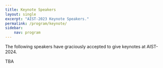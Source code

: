 ```yaml
---
title: Keynote Speakers
layout: single
excerpt: "AIST-2023 Keynote Speakers."
permalink: /program/keynote/
sidebar: 
    nav: program
---
```


The following speakers have graciously accepted to give keynotes at AIST-2024.<br>

TBA
<!--- 
## Samuel Horvath

<figure>
  <a href="https://mbzuai.ac.ae/study/faculty/samuel-horvath/"><img length="100" src="/assets/images/sam_headshot.jpeg"></a>
  <figcaption><strong><a href="https://mbzuai.ac.ae/study/faculty/samuel-horvath/">Samuel Horvath</a></strong> is an assistant professor of Machine Learning at Mohamed bin Zayed University of Artificial Intelligence (MBZUAI). Before joining MBZUAI, he completed his MS and Ph.D. in statistics at King Abdullah University of Science and Technology (KAUST) advised by Professor Peter Richtárik. Earlier in his academic journey, Samuel was an undergraduate student in Financial Mathematics at Comenius University.
In his research, Samuel focuses on providing a fundamental understanding of how distributed and federated training algorithms function and their interactions with various sources of heterogeneity. These sources include system-level computing infrastructure variability and training data statistical variability. Driven by these theoretical insights, Samuel aims to create efficient and practical distributed and federated training algorithms.
Samuel's broad interests lie in distributed, collaborative, and efficient on-device ML.
</figcaption>
</figure>

<b>Towards Real-World Federated Learning: Addressing Client Heterogeneity and Model Size</b> <br/> <br/>
<b>Abstract:</b> In this talk, I will introduce federated learning and discuss two recent approaches for addressing the challenges of client heterogeneity and model size in federated learning.
In the first part of the talk, I will introduce federated learning. I will discuss the motivation for federated learning, the key challenges, and some of the existing approaches.
In the second part of the talk, I will discuss the FjORD framework. FjORD is a framework for addressing the problem of client heterogeneity in federated learning. FjORD uses Ordered Dropout to gradually prune the model width without retraining, enabling clients with different capabilities to participate by tailoring the model width to the client's capabilities.
In the third part of the talk, I will discuss the Maestro framework. Maestro is a framework for addressing the problem of model size in federated learning. Maestro uses a technique called trainable low-rank layers to compress the model without sacrificing accuracy.
I will conclude the talk by discussing the future of federated learning.

## Hakim Hacid
<figure>
  <a href="https://scholar.google.ae/citations?user=62FX_zEAAAAJ&hl=en"><img length="100" src="/assets/images/hakim.jpg"></a>
  <figcaption><strong><a href="https://scholar.google.ae/citations?user=62FX_zEAAAAJ&hl=en">Hakim Hacid</a></strong> is the principal researcher at the AI cross-centre unit at the Technology Innovation Institute (TII), a leading scientific research centre based in the United Arab Emirates as well as an Honorary Professor at Macquarie University in Sydney, Australia. Prior to joining TII, he was an associate professor at Zayed University and contributed to research in the areas of data analysis, information retrieval and security. He also served as chairman of the Department of Computer Science and Applied Technology. Dr. Hacid has authored over 60 research papers published in leading journals and conferences and holds several industrial patents. His research interests include databases, data mining and analysis, programming, web information systems, natural language processing and security. Hakim Hacid received his PhD in data mining/databases from the University of Lyon, France. He also obtained a double master's degree in computer science (research and professional master's) from the same university.</figcaption>
</figure>

<b>Towards Edge AI: Principles, current state, and perspectives</b> <br/> <br/>
<b>Abstract:</b> The artificial intelligence (AI) community has invested heavily in developing techniques that can digest very large amounts of data to extract valuable information and knowledge. Most techniques, particularly deep learning models, require large amounts of computing and storage power, making them suitable for cloud-based environments. The intelligence is therefore remote from the end user, raising concerns about, for example, data privacy and latency. Edge AI addresses some of the problems inherent in the cloud and focuses on best practices, architectures and processes for extending data AI outside the cloud. Edge AI brings AI closer to the end user and uses, for example, fewer communication resources, as processing is performed directly on the edge device. This presentation will introduce edge AI and give an overview of existing work and potential future contributions.


## Artem Shelmanov

<figure>
  <a href="https://scholar.google.com/citations?user=-zFR1g0AAAAJ&hl"><img width="300" src="/assets/images/artem.jpg"></a>
  <figcaption><strong><a href="https://scholar.google.com/citations?user=-zFR1g0AAAAJ&hl">Artem Shelmanov</a></strong> graduated from NRU MEPhI in 2012 and received his PhD degree in 2015 from Russian Academy of Sciences (FRC CSC RAS). His doctoral thesis is devoted to the semantic parsing of natural language texts and its applications in information retrieval.
He worked as a PostDoc in Skoltech, as a team leader of an NLP analytics group in SAS CIS, and as a leading research scientist in AIRI, where he led a research group focused on active learning and uncertainty estimation for NLP models. Currently, he is a Sr. Research Scientist in the NLP department at the Mohamed bin Zayed University of Artificial Intelligence: MBZUAI in UAE. 
His primary research interests encompass uncertainty estimation for LLMs, the advancement of trustworthy AI, weakly-supervised learning, and memory-augmented neural models.</figcaption>
</figure>

<b>Safety of Deploying NLP Models: Uncertainty Quantification of Generative LLMs</b> <br/> <br/>
<b>Abstract:</b> When deploying a machine learning (ML) model in practice, care should be taken to look beyond prediction performance metrics such as accuracy or F1. We should ensure also that it safe to use ML-based applications. This entails that applications should be evaluated along other critical dimensions such as reliability and fairness. The widespread deployment of large language models (LLMs) has made ML-based applications even more vulnerable to risks of causing various forms of harm to users. While streamline research effort has been devoted to the "alignment" via various forms of fine-tuning and to fact checking of the generated output, in this talk, we focus on uncertainty quantification as an effective approach to another important problem of LLMs. Models often "hallucinate", i.e., fabricate facts without providing users an apparent means to discern the veracity of their statements. Uncertainty estimation (UE) methods could be used to detect unreliable generations unlocking the safer and more responsible use of LLMs in practice. UE methods for generative LLMs are a subject of bleeding-edge research, which is currently quite scarce and scattered. We systemize these efforts, discuss common caveats, and provide suggestions for the development of novel techniques in this area.


## Narine Sarvazyan

<figure>
  <a href="https://people.aua.am/team_member/narine-sarvazyan-phd/"><img width="300" src="/assets/images/nina.jpg"></a>
  <figcaption><strong><a href="https://people.aua.am/team_member/narine-sarvazyan-phd/">Narine Sarvazyan</a></strong> received her bachelor's and master’s degrees in physics and biophysics
from Lomonosov Moscow State University (1980–1986), followed by a doctoral degree in biological sciences from the Institute of Experimental Biology, Armenia (1991). Upon moving to the United States, she joined the faculty of Texas Tech University (1994-2004) and later George Washington University (2004-present). She is actively involved in several projects in Armenia, serving as the William Frazer Endowed Professor and Director of the Akian’s Bioscience lab at the American University of Armenia. Over the past three decades, Dr. Sarvazyan’s research efforts have been continuously supported by the National Institutes of Health, the National Science Foundation, the American Heart Association, and other major funding agencies. Her research focuses on the basic mechanisms of cardiac arrhythmias, cardiotoxicity of cancer drugs and environmental contaminants, stem cell therapies, and new imaging modalities to visualize pathophysiological tissue states. She has been extensively published across various renowned peer-reviewed journals and holds several patents to her name. Dr. Sarvazyan is a recipient of the prestigious Established Investigator Award from the American Heart Association, the Fulbright Scholar Award from the US State Department, and the ERA Chair Award from the European Union.</figcaption>
</figure>

<b>Decoding Hyperspectral Imaging: From Basic Principles to Medical Applications</b> <br/> <br/>
<b>Abstract:</b> Over the past few decades, the application of hyperspectral imaging (HSI) has significantly expanded, finding widespread use in areas such as satellite imaging, agriculture, the food industry, and medicine. What sets HSI apart is its capacity to acquire complete spectral data from every pixel of an image. Each HSI dataset is a collection of individual images across numerous spectral bands and/or varied lighting conditions. A distinctive element of HSI is that, unlike grayscale or color images – where each pixel contains one or three to four color channels respectively – HSI captures hundreds of spectral bands for every pixel. Hence, the output from HSI is essentially a three- or four-dimensional dataset, with two dimensions representing spatial axes and the rest providing spectral values. Each dimension typically encompasses hundreds of individual values, so the massive amount of information collected by HSI hardware presents a great opportunity to apply ML and AI tools for data analysis. During this keynote presentation, the speaker will overview the fundamental principles of HSI technology including examples from her own projects. The goal will be to illustrate both the immense promise of HSI in revealing previously unseen surgical targets, as well as challenges posed by the high-dimensionality of HSI data. The key considerations for automatic processing and analysis of HSI data for medical use will also be touched upon. These include preserving the original spectral detail of an image to prevent the loss of information, ensuring processing efficiency for real-time application in a clinical environment, and managing the demands on processing power to ensure broader implementation.


## Muhammad Shahid Iqbal Malik

<figure>
  <a href="https://www.hse.ru/en/org/persons/785341107"><img width="300" src="/assets/images/mh.jpg"></a>
  <figcaption><strong><a href="https://www.hse.ru/en/org/persons/785341107">Muhammad Shahid Iqbal Malik</a></strong> is currently a Postdoc Fellow in the Lab for Models and Methods of Computational Pragmatics, National Research University HSE, Moscow, Russia. Dr. Malik received his Master degree in Computer Engineering (2011), followed by a Doctoral degree in Data Mining (2018) from International Islamic University, Islamabad, Pakistan. Previously, he served more than 3 years as an Assistant Professor at CUST University, Islamabad and 4 years as a Lecturer at Comsats University Islamabad, Pakistan. In addition, he served 12 years in HVAC industry, Islamabad and developed several embedded systems solutions for Air-conditioning systems. Dr. Malik authored 23 research papers published in leading International Journals and Conferences. His research interests include Social Media Mining, Natural Language Processing, Predictive Analytics and Social Computing.</figcaption>
</figure>

<b>Threatening Content and Target Identification in low-resource languages using NLP Techniques</b> <br/> <br/>
<b>Abstract:</b> Unrestricted access to social media has aroused serious concerns in the society. In the last decade, abusive/offensive content, the use of threatening language, and violence incitation have become predominant in the mainstream of social media. As far as threatening expression detection is concerned, it was mainly explored in English. Contrary to the high-resource languages, the low-resource languages have very limited such approaches, especially Urdu. Urdu is Pakistan’s national language and is indigenous to 170 million people in the Asian subcontinent. In addition, it is also spoken by millions of people in India, USA, UK, and Canada. There are several challenges while dealing with Urdu language like annotated datasets are not available, essential resources and accurate text processing toolkits are missing. Furthermore, pertinent language models are scarcely available for Urdu. In this talk, I will discuss the design of an automated Urdu framework for the identification of threatening content and target identification as a hierarchical classification model for the Twitter platform. The process of creating a manually annotated dataset labeled as threatening vs. non-threatening at the first level and individual vs. group (target identification) at the second level will be discussed. Furthermore, the steps of data cleaning and pre-processing will be described. The proposed framework investigated the potential of the Urdu-BERT (Bidirectional Encoder Representations from Transformer) language model with fine-tuning to learn universal contextualized representations aiming to showcase its usefulness for binary classification tasks of threatening content and target identification. In the end, I will discuss the results obtained by the fine-tuning hyperparameters of the Urdu-BERT model and their comparison with benchmark approaches. I will conclude my talk by discussing the advantages of the proposed framework and the future prospects in the Urdu language.  

--->

